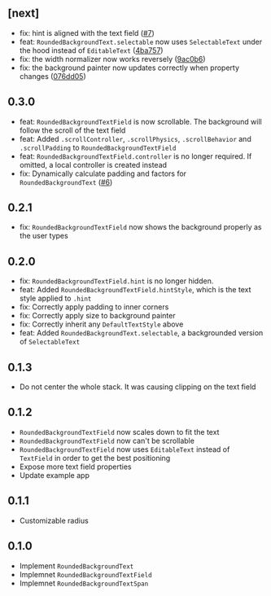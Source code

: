 ## [next]

* fix: hint is aligned with the text field ([#7](https://github.com/bdlukaa/rounded_background_text/issues/7))
* feat: `RoundedBackgroundText.selectable` now uses `SelectableText` under the hood instead of `EditableText` ([4ba757](https://github.com/bdlukaa/rounded_background_text/commit/4ba7578ad22290d7a6ae31d7ffdd7490bc614f68))
* fix: the width normalizer now works reversely ([9ac0b6](https://github.com/bdlukaa/rounded_background_text/commit/9ac0b685b76a8c603437c57a3e31e20e3a0d24b7))
* fix: the background painter now updates correctly when property changes ([076dd05](https://github.com/bdlukaa/rounded_background_text/commit/076dd05ab251cd84a34de723d0e01436c05d3481))

## 0.3.0

* feat: `RoundedBackgroundTextField` is now scrollable. The background will follow the scroll of the text field
* feat: Added `.scrollController`, `.scrollPhysics`, `.scrollBehavior` and `.scrollPadding` to `RoundedBackgroundTextField`
* feat: `RoundedBackgroundTextField.controller` is no longer required. If omitted, a local controller is created instead
* fix: Dynamically calculate padding and factors for `RoundedBackgroundText` ([#6](https://github.com/bdlukaa/rounded_background_text/issues/6))

## 0.2.1

* fix: `RoundedBackgroundTextField` now shows the background properly as the user types

## 0.2.0

* fix: `RoundedBackgroundTextField.hint` is no longer hidden.
* feat: Added `RoundedBackgroundTextField.hintStyle`, which is the text style applied to `.hint`
* fix: Correctly apply padding to inner corners
* fix: Correctly apply size to background painter
* fix: Correctly inherit any `DefaultTextStyle` above
* feat: Added `RoundedBackgroundText.selectable`, a backgrounded version of `SelectableText`

## 0.1.3

* Do not center the whole stack. It was causing clipping on the text field

## 0.1.2

* `RoundedBackgroundTextField` now scales down to fit the text
* `RoundedBackgroundTextField` now can't be scrollable
* `RoundedBackgroundTextField` now uses `EditableText` instead of `TextField` in order to get the best positioning
* Expose more text field properties
* Update example app

## 0.1.1

* Customizable radius

## 0.1.0

* Implement `RoundedBackgroundText`
* Implemnet `RoundedBackgroundTextField`
* Implemnet `RoundedBackgroundTextSpan`
